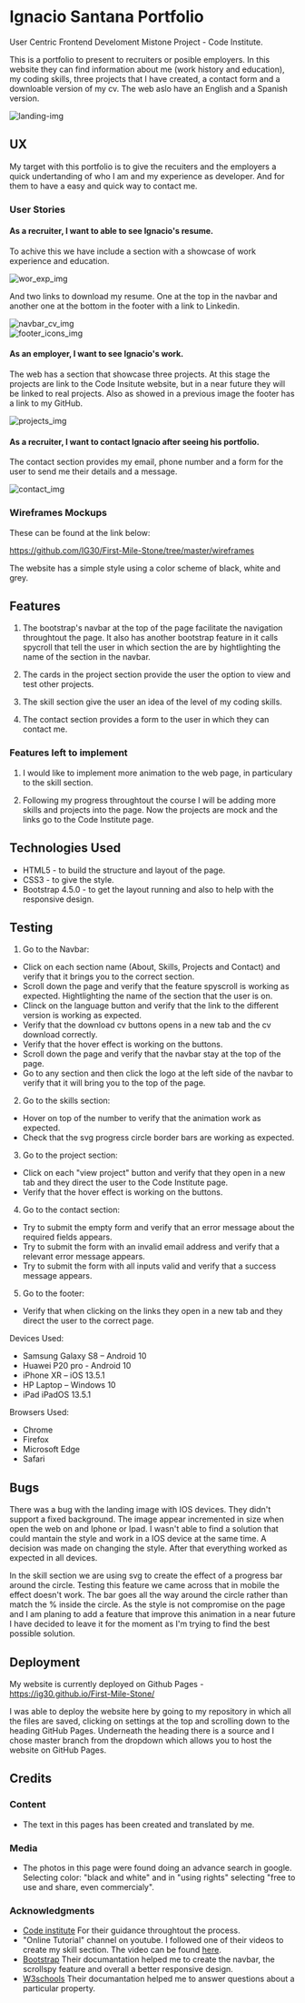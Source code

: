 # Ignacio Santana Portfolio #

User Centric Frontend Develoment Mistone Project - Code Institute.

This is a portfolio to present to recruiters or posible employers. In this website they can find information about me (work history and education), my coding skills, three projects
that I have created, a contact form and a downloable version of my cv. The web aslo have an English and a Spanish version.

![landing-img](assets/images/Readme-landing-img.PNG)

## UX ##

My target with this portfolio is to give the recuiters and the employers a quick undertanding of who I am and my experience as developer. 
And for them to have a easy and quick way to contact me. 

### User Stories ###

#### As a recruiter, I want to able to see Ignacio's resume. ####

To achive this we have include a section with a showcase of work experience and education.

![wor_exp_img](assets/images/work_exp.PNG)

And two links to download my resume. One at the top in the navbar and another one at the bottom in the footer with a link to Linkedin.

![navbar_cv_img](assets/images/navbar_cv.PNG) <br/>
![footer_icons_img](assets/images/footer_links.PNG)

#### As an employer, I want to see Ignacio's work. ####

The web has a section that showcase three projects. At this stage the projects are link to the Code Insitute website, but in a near future they will be linked to real projects.
Also as showed in a previous image the footer has a link to my GitHub.

![projects_img](assets/images/projects.PNG)

#### As a recruiter, I want to contact Ignacio after seeing his portfolio. ####

The contact section provides my email, phone number and a form for the user to send me their details and a message.

![contact_img](assets/images/contact.PNG)

### Wireframes Mockups ###

These can be found at the link below:

https://github.com/IG30/First-Mile-Stone/tree/master/wireframes

The website has a simple style using a color scheme of black, white and grey. 

## Features ##

1. The bootstrap's navbar at the top of the page facilitate the navigation throughtout the page. It also has another bootstrap feature in it calls
spycroll that tell the user in which section the are by hightlighting the name of the section in the navbar.

2. The cards in the project section provide the user the option to view and test other projects.

3. The skill section give the user an idea of the level of my coding skills.

4. The contact section provides a form to the user in which they can contact me. 


### Features left to implement ###

1. I would like to implement more animation to the web page, in particulary to the skill section.

2. Following my progress throughtout the course I will be adding more skills and projects into the page. Now the projects are mock and the links go to the Code Institute page.


## Technologies Used ##

* HTML5 - to build the structure and layout of the page.
* CSS3 - to give the style.
* Bootstrap 4.5.0 - to get the layout running and also to help with the responsive design.

## Testing ##

1. Go to the Navbar:
* Click on each section name (About, Skills, Projects and Contact) and verify that it brings you to the correct section.
* Scroll down the page and verify that the feature spyscroll is working as expected. Hightlighting the name of the section that the user is on.
* Clinck on the language button and verify that the link to the different version is working as expected.
* Verify that the download cv buttons opens in a new tab and the cv download correctly.
* Verify that the hover effect is working on the buttons.
* Scroll down the page and verify that the navbar stay at the top of the page.
* Go to any section and then click the logo at the left side of the navbar to verify that it will bring you to the top of the page.
2. Go to the skills section:
* Hover on top of the number to verify that the animation work as expected.
* Check that the svg progress circle border bars are working as expected.
3. Go to the project section:
* Click on each "view project" button and verify that they open in a new tab and they direct the user to the Code Institute page. 
* Verify that the hover effect is working on the buttons.
4. Go to the contact section:
* Try to submit the empty form and verify that an error message about the required fields appears.
* Try to submit the form with an invalid email address and verify that a relevant error message appears.
* Try to submit the form with all inputs valid and verify that a success message appears.
5. Go to the footer:
* Verify that when clicking on the links they open in a new tab and they direct the user to the correct page.


Devices Used:

* Samsung Galaxy S8 – Android 10
* Huawei P20 pro - Android 10
* iPhone XR – iOS 13.5.1
* HP Laptop – Windows 10
* iPad iPadOS 13.5.1

Browsers Used:

* Chrome
* Firefox
* Microsoft Edge
* Safari

## Bugs ##

There was a bug with the landing image with IOS devices. They didn't support a fixed background. The image appear incremented in size when open the web on and Iphone or Ipad.
I wasn't able to find a solution that could mantain the style and work in a IOS device at the same time. A decision was made on changing the style. After that everything worked
as expected in all devices. 

In the skill section we are using svg to create the effect of a progress bar around the circle. Testing this feature we came across that in mobile the effect doesn't work.
The bar goes all the way around the circle rather than match the % inside the circle. As the style is not compromise on the page and I am planing to add a feature that improve
this animation in a near future I have decided to leave it for the moment as I'm trying to find the best possible solution. 

## Deployment ##

My website is currently deployed on Github Pages - https://ig30.github.io/First-Mile-Stone/

I was able to deploy the website here by going to my repository in which all the files are saved, clicking on settings at the top and scrolling down to the heading GitHub Pages.
Underneath the heading there is a source and I chose master branch from the dropdown which allows you to host the website on GitHub Pages.

## Credits ##

### Content ###

* The text in this pages has been created and translated by me. 

### Media ###

* The photos in this page were found doing an advance search in google. Selecting color: "black and white" and in "using rights" selecting "free to use and share, even commercialy".

### Acknowledgments ###

* [Code institute](https://codeinstitute.net/) For their guidance throughtout the process.
* "Online Tutorial" channel on youtube. I followed one of their videos to create my skill section. The video can be found [here](https://www.youtube.com/watch?v=Ft73g5Kyknw).
* [Bootstrap](https://getbootstrap.com/docs/4.5/getting-started/introduction/) Their documantation helped me to create the navbar, the scrollspy feature and overall a better responsive design.
* [W3schools](https://www.w3schools.com/) Their documantation helped me to answer questions about a particular property.





